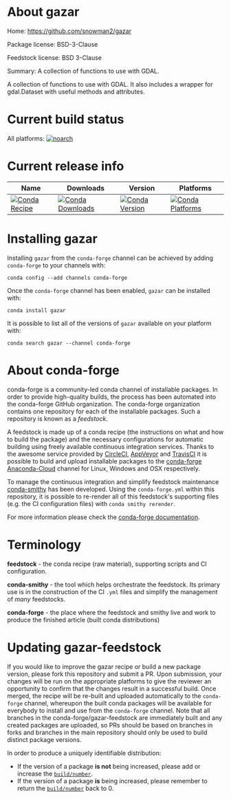 About gazar
===========

Home: https://github.com/snowman2/gazar

Package license: BSD-3-Clause

Feedstock license: BSD 3-Clause

Summary: A collection of functions to use with GDAL.

A collection of functions to use with GDAL. It also
includes a wrapper for gdal.Dataset with useful methods
and attributes.


Current build status
====================

All platforms:
[![noarch](https://img.shields.io/circleci/project/github/conda-forge/gazar-feedstock/master.svg?label=noarch)](https://circleci.com/gh/conda-forge/gazar-feedstock)

Current release info
====================

| Name | Downloads | Version | Platforms |
| --- | --- | --- | --- |
| [![Conda Recipe](https://img.shields.io/badge/recipe-gazar-green.svg)](https://anaconda.org/conda-forge/gazar) | [![Conda Downloads](https://img.shields.io/conda/dn/conda-forge/gazar.svg)](https://anaconda.org/conda-forge/gazar) | [![Conda Version](https://img.shields.io/conda/vn/conda-forge/gazar.svg)](https://anaconda.org/conda-forge/gazar) | [![Conda Platforms](https://img.shields.io/conda/pn/conda-forge/gazar.svg)](https://anaconda.org/conda-forge/gazar) |

Installing gazar
================

Installing `gazar` from the `conda-forge` channel can be achieved by adding `conda-forge` to your channels with:

```
conda config --add channels conda-forge
```

Once the `conda-forge` channel has been enabled, `gazar` can be installed with:

```
conda install gazar
```

It is possible to list all of the versions of `gazar` available on your platform with:

```
conda search gazar --channel conda-forge
```


About conda-forge
=================

conda-forge is a community-led conda channel of installable packages.
In order to provide high-quality builds, the process has been automated into the
conda-forge GitHub organization. The conda-forge organization contains one repository
for each of the installable packages. Such a repository is known as a *feedstock*.

A feedstock is made up of a conda recipe (the instructions on what and how to build
the package) and the necessary configurations for automatic building using freely
available continuous integration services. Thanks to the awesome service provided by
[CircleCI](https://circleci.com/), [AppVeyor](http://www.appveyor.com/)
and [TravisCI](https://travis-ci.org/) it is possible to build and upload installable
packages to the [conda-forge](https://anaconda.org/conda-forge)
[Anaconda-Cloud](http://docs.anaconda.org/) channel for Linux, Windows and OSX respectively.

To manage the continuous integration and simplify feedstock maintenance
[conda-smithy](http://github.com/conda-forge/conda-smithy) has been developed.
Using the ``conda-forge.yml`` within this repository, it is possible to re-render all of
this feedstock's supporting files (e.g. the CI configuration files) with ``conda smithy rerender``.

For more information please check the [conda-forge documentation](https://conda-forge.org/docs/).

Terminology
===========

**feedstock** - the conda recipe (raw material), supporting scripts and CI configuration.

**conda-smithy** - the tool which helps orchestrate the feedstock.
                   Its primary use is in the construction of the CI ``.yml`` files
                   and simplify the management of *many* feedstocks.

**conda-forge** - the place where the feedstock and smithy live and work to
                  produce the finished article (built conda distributions)


Updating gazar-feedstock
========================

If you would like to improve the gazar recipe or build a new
package version, please fork this repository and submit a PR. Upon submission,
your changes will be run on the appropriate platforms to give the reviewer an
opportunity to confirm that the changes result in a successful build. Once
merged, the recipe will be re-built and uploaded automatically to the
`conda-forge` channel, whereupon the built conda packages will be available for
everybody to install and use from the `conda-forge` channel.
Note that all branches in the conda-forge/gazar-feedstock are
immediately built and any created packages are uploaded, so PRs should be based
on branches in forks and branches in the main repository should only be used to
build distinct package versions.

In order to produce a uniquely identifiable distribution:
 * If the version of a package **is not** being increased, please add or increase
   the [``build/number``](http://conda.pydata.org/docs/building/meta-yaml.html#build-number-and-string).
 * If the version of a package **is** being increased, please remember to return
   the [``build/number``](http://conda.pydata.org/docs/building/meta-yaml.html#build-number-and-string)
   back to 0.